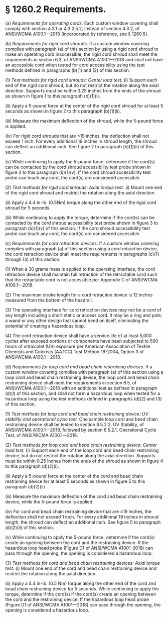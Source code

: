 # § 1260.2   Requirements.

(a) *Requirements for operating cords.* Each custom window covering shall comply with section 4.3.1 or 4.3.2.5.2, instead of section 4.3.2, of ANSI/WCMA A100.1—2018 (incorporated by reference, see § 1260.5).


(b) *Requirements for rigid cord shrouds.* If a custom window covering complies with paragraph (a) of this section by using a rigid cord shroud to make an operating cord inaccessible, the rigid cord shroud shall meet the requirements in section 6.3, of ANSI/WCMA A100.1—2018 and shall not have an accessible cord when tested for cord accessibility using the test methods defined in paragraphs (b)(1) and (2) of this section.


(1) *Test methods for rigid cord shrouds: Center load test.* (i) Support each end of the rigid cord shroud, but do not restrict the rotation along the axial direction. Supports must be within 0.25 inches from the ends of the shroud as shown in figure 1 to this paragraph (b)(1)(i).


(ii) Apply a 5-pound force at the center of the rigid cord shroud for at least 5 seconds as shown in figure 2 to this paragraph (b)(1)(ii).


(iii) Measure the maximum deflection of the shroud, while the 5-pound force is applied.


(iv) For rigid cord shrouds that are ≤19 inches, the deflection shall not exceed 1 inch. For every additional 19 inches in shroud length, the shroud can deflect an additional inch. See figure 2 to paragraph (b)(1)(ii) of this section.


(v) While continuing to apply the 5-pound force, determine if the cord(s) can be contacted by the cord shroud accessibility test probe shown in figure 3 to this paragraph (b)(1)(v). If the cord shroud accessibility test probe can touch any cord, the cord(s) are considered accessible.


(2) *Test methods for rigid cord shrouds: Axial torque test.* (i) Mount one end of the rigid cord shroud and restrict the rotation along the axial direction.


(ii) Apply a 4.4 in-lb. (0.5Nm) torque along the other end of the rigid cord shroud for 5 seconds.


(iii) While continuing to apply the torque, determine if the cord(s) can be contacted by the cord shroud accessibility test probe shown in figure 3 to paragraph (b)(1)(v) of this section. If the cord shroud accessibility test probe can touch any cord, the cord(s) are considered accessible.


(c) *Requirements for cord retraction devices.* If a custom window covering complies with paragraph (a) of this section using a cord retraction device, the cord retraction device shall meet the requirements in paragraphs (c)(1) through (4) of this section.


(1) When a 30 grams mass is applied to the operating interface, the cord retraction device shall maintain full retraction of the retractable cord such that the retractable cord is not accessible per Appendix C of ANSI/WCMA A100.1—2018.


(2) The maximum stroke length for a cord retraction device is 12 inches measured from the bottom of the headrail.


(3) The operating interface for cord retraction devices may not be a cord of any length including a short static or access cord. It may be a ring and pole, a wand or any other design that cannot bend on itself, eliminating the potential of creating a hazardous loop.


(4) The cord retraction device shall have a service life of at least 5,000 cycles after exposed portions or components have been subjected to 500 hours of ultraviolet (UV) exposure per American Association of Textile Chemists and Colorists (AATCC) Test Method 16-2004, Option 3 of ANSI/WCMA A100.1—2018.


(d) *Requirements for loop cord and bead chain restraining devices.* If a custom window covering complies with paragraph (a) of this section using a loop cord and bead chain restraining device, the loop cord and bead chain restraining device shall meet the requirements in section 6.5, of ANSI/WCMA A100.1—2018 with an additional test as defined in paragraph (d)(l) of this section, and shall not form a hazardous loop when tested for a hazardous loop using the test methods defined in paragraphs (d)(2) and (3) of this section.


(1) *Test methods for loop cord and bead chain restraining device: UV stability and operational cycle test.* One sample loop cord and bead chain restraining device shall be tested to section 6.5.2.2, UV Stability, of ANSI/WCMA A100.1—2018, followed by section 6.5.2.1, Operational Cycle Test, of ANSI/WCMA A100.1—2018.


(2) *Test methods for loop cord and bead chain restraining device: Center load test.* (i) Support each end of the loop cord and bead chain restraining device, but do not restrict the rotation along the axial direction. Supports must be within 0.25 inches from the ends of the shroud as shown in figure 4 to this paragraph (d)(2)(i).


(ii) Apply a 5-pound force at the center of the cord and bead chain restraining device for at least 5 seconds as shown in figure 5 to this paragraph (d)(2)(ii).


(iii) Measure the maximum deflection of the cord and bead chain restraining device, while the 5-pound force is applied.


(iv) For cord and bead chain restraining device that are ≤19 inches, the deflection shall not exceed 1 inch. For every additional 19 inches in shroud length, the shroud can deflect an additional inch. See figure 5 to paragraph (d)(2)(ii) of this section.


(v) While continuing to apply the 5-pound force, determine if the cord(s) create an opening between the cord and the restraining device. If the hazardous loop head probe (Figure D1 of ANSI/WCMA A1001-2018) can pass through the opening, the opening is considered a hazardous loop.


(3) *Test methods for cord and bead chain restraining devices: Axial torque test.* (i) Mount one end of the cord and bead chain restraining device and restrict the rotation along the axial direction.


(ii) Apply a 4.4 in-lb. (0.5 Nm) torque along the other end of the cord and bead chain restraining device for 5 seconds. While continuing to apply the torque, determine if the cord(s) if the cord(s) create an opening between the cord and the restraining device. If the hazardous loop head probe (Figure D1 of ANSI/WCMA A1001—2018) can pass through the opening, the opening is considered a hazardous loop.






